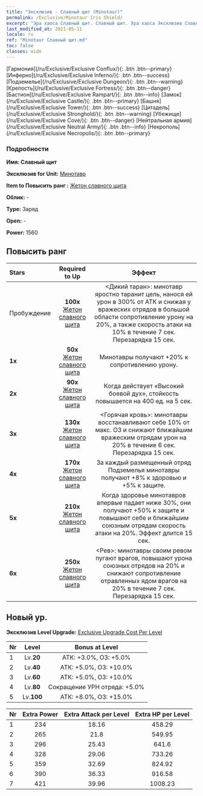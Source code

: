 ```yaml
---
title: "Эксклюзив - Славный щит (Minotaur)"
permalink: /Exclusive/Minotaur Iris Shield/
excerpt: "Эра хаоса Славный щит. Славный щит. Эра хаоса Эксклюзив Славный щит. Минотавр Эксклюзив."
last_modified_at: 2021-05-11
locale: ru
ref: "Minotaur Славный щит.md"
toc: false
classes: wide
---
```

 [Гармония](/ru/Exclusive/Exclusive Conflux/){: .btn .btn--primary} [Инферно](/ru/Exclusive/Exclusive Inferno/){: .btn .btn--success} [Подземелье](/ru/Exclusive/Exclusive Dungeon/){: .btn .btn--warning} [Крепость](/ru/Exclusive/Exclusive Fortress/){: .btn .btn--danger} [Бастион](/ru/Exclusive/Exclusive Rampart/){: .btn .btn--info} [Замок](/ru/Exclusive/Exclusive Castle/){: .btn .btn--primary} [Башня](/ru/Exclusive/Exclusive Tower/){: .btn .btn--success} [Цитадель](/ru/Exclusive/Exclusive Stronghold/){: .btn .btn--warning} [Убежище](/ru/Exclusive/Exclusive Cove/){: .btn .btn--danger} [Нейтральная армия](/ru/Exclusive/Exclusive Neutral Army/){: .btn .btn--info} [Некрополь](/ru/Exclusive/Exclusive Necropolis/){: .btn .btn--primary} 

### Подробности
 **Имя: Славный щит** 

 **Эксклюзив for Unit:** [Минотавр](/ru/units/Minotaur/) 

 **Item to Повысить ранг :** [Жетон славного щита](/ItemsRU/con_913/)

 **Облик:** -

 **Type:** Заряд

 **Open:** -

 **Power:** 1560

## Повысить ранг 

  |     Stars    |  Required to Up | Эффект |
  |:-------------|:---------------:|:---------------:|
  |  Пробуждение  | **100x** [Жетон славного щита](/ItemsRU/con_913/) | <Дикий таран>: минотавр яростно таранит цель, нанося ей урон в 300% от АТК и снижая у вражеских отрядов в большой области сопротивление урону на 20%, а также скорость атаки на 10% в течение 7 сек. Перезарядка 15 сек. |
  | **1x** <i class="fas fa-star"/> | **50x** [Жетон славного щита](/ItemsRU/con_913/) | Минотавры получают +20% к сопротивлению урону. |
  | **2x** <i class="fas fa-star"/> | **90x** [Жетон славного щита](/ItemsRU/con_913/) | Когда действует «Высокий боевой дух», стойкость повышается на 400 ед. на 5 сек. |
  | **3x** <i class="fas fa-star"/> | **130x** [Жетон славного щита](/ItemsRU/con_913/) | <Горячая кровь>: минотавры восстанавливают себе 10% от макс. ОЗ и снижают ближайшим вражеским отрядам урон на 20% в течение 6 сек. Перезарядка 15 сек. |
  | **4x** <i class="fas fa-star"/> | **170x** [Жетон славного щита](/ItemsRU/con_913/) | За каждый размещенный отряд Подземелья минотавры получают +8% к здоровью и +5% к защите. |
  | **5x** <i class="fas fa-star"/> | **210x** [Жетон славного щита](/ItemsRU/con_913/) | Когда здоровье минотавров впервые падает ниже 30%, они получают +50% к защите и повышают себе и ближайшим союзным отрядам скорость атаки на 20%. Эффект длится 15 сек. |
  | **6x** <i class="fas fa-star"/> | **250x** [Жетон славного щита](/ItemsRU/con_913/) | <Рев>: минотавры своим ревом пугают врагов, повышают урона союзных отрядов на 20% и снижают сопротивление отравленных ядом врагов на 20% в течение 7 сек. Перезарядка 15 сек. |


## Новый ур.
 **Эксклюзив Level Upgrade:** [Exclusive Upgrade Cost Per Level](/Exclusive/ExclusiveUpgradeCostPerLevel/)

  |  Nr  |   Level  | Bonus at Level |
  |:-----|:--------:|:--------------:|
  | 1 | Lv.**20** | АТК: +3.0%, ОЗ: +5.0% |
  | 2 | Lv.**40** | АТК: +5.0%, ОЗ: +10.0% |
  | 3 | Lv.**60** | АТК: +5.0%, ОЗ: +10.0% |
  | 4 | Lv.**80** | Сокращение УРН отряда: +5.0% |
  | 5 | Lv.**100** | АТК: +8.0%, ОЗ: +15.0% |


  |  Nr  |  Extra Power | Extra Attack per Level | Extra HP per Level |
  |:-----|:--------:|:--------:|:--------:|
  | 1 | 234 | 18.16 | 458.29 |
  | 2 | 265 | 21.8 | 549.95 |
  | 3 | 296 | 25.43 | 641.6 |
  | 4 | 328 | 29.06 | 733.26 |
  | 5 | 359 | 32.69 | 824.92 |
  | 6 | 390 | 36.33 | 916.58 |
  | 7 | 421 | 39.96 | 1008.23 |


